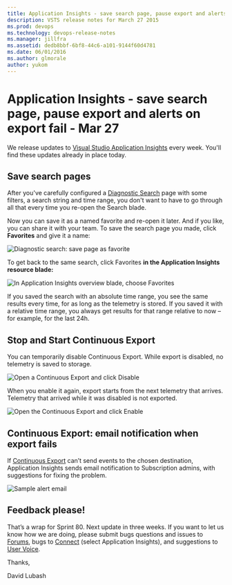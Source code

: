 ```yaml
---
title: Application Insights - save search page, pause export and alerts on export fail - Mar 27
description: VSTS release notes for March 27 2015
ms.prod: devops
ms.technology: devops-release-notes
ms.manager: jillfra
ms.assetid: dedb8bbf-6bf8-44c6-a101-9144f60d4781
ms.date: 06/01/2016
ms.author: glmorale
author: yukom
---
```


# Application Insights - save search page, pause export and alerts on export fail - Mar 27

We release updates to [Visual Studio Application Insights](https://azure.microsoft.com/documentation/articles/app-insights-get-started/) every week. You'll find these updates already in place today.

## Save search pages

After you've carefully configured a [Diagnostic Search](https://azure.microsoft.com/documentation/articles/app-insights-diagnostic-search/) page with some filters, a search string and time range, you don't want to have to go through all that every time you re-open the Search blade.

Now you can save it as a named favorite and re-open it later. And if you like, you can share it with your team.
To save the search page you made, click **Favorites** and give it a name:

![Diagnostic search: save page as favorite](_img/3_27_01.png)

To get back to the same search, click Favorites **in the Application Insights resource blade:**

![In Application Insights overview blade, choose Favorites](_img/3_27_02.png)

If you saved the search with an absolute time range, you see the same results every time, for as long as the telemetry is stored. If you saved it with a relative time range, you always get results for that range relative to now – for example, for the last 24h.

## Stop and Start Continuous Export

You can temporarily disable Continuous Export. While export is disabled, no telemetry is saved to storage.

![Open a Continuous Export and click Disable](_img/3_27_03.png)

When you enable it again, export starts from the next telemetry that arrives. Telemetry that arrived while it was disabled is not exported.

![Open the Continuous Export and click Enable](_img/3_27_04.png)

## Continuous Export: email notification when export fails

If [Continuous Export](https://azure.microsoft.com/documentation/articles/app-insights-export-telemetry/) can’t send events to the chosen destination, Application Insights sends email notification to Subscription admins, with suggestions for fixing the problem.

![Sample alert email](_img/3_27_05.png)

## Feedback please!

That’s a wrap for Sprint 80. Next update in three weeks. If you want to let us know how we are doing, please submit bugs questions and issues to [Forums](http://stackoverflow.com/questions/tagged/ms-application-insights), bugs to [Connect](https://connect.microsoft.com/VisualStudio/Feedback/LoadSubmitFeedbackForm?FormID=6076) (select Application Insights), and suggestions to [User Voice](http://visualstudio.uservoice.com/forums/121579-visual-studio/category/77108-application-insights).

Thanks,

David Lubash
